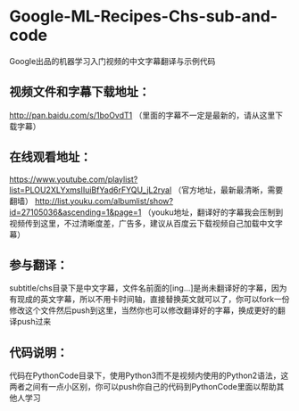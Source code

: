 # Google-ML-Recipes-Chs-sub-and-code
Google出品的机器学习入门视频的中文字幕翻译与示例代码

## 视频文件和字幕下载地址：
  http://pan.baidu.com/s/1boOvdT1 （里面的字幕不一定是最新的，请从这里下载字幕）

## 在线观看地址： 
  https://www.youtube.com/playlist?list=PLOU2XLYxmsIIuiBfYad6rFYQU_jL2ryal （官方地址，最新最清晰，需要翻墙）
  http://list.youku.com/albumlist/show?id=27105036&ascending=1&page=1 （youku地址，翻译好的字幕我会压制到视频传到这里，不过清晰度差，广告多，建议从百度云下载视频自己加载中文字幕）

## 参与翻译：
  subtitle/chs目录下是中文字幕，文件名前面的[ing...]是尚未翻译好的字幕，因为有现成的英文字幕，所以不用卡时间轴，直接替换英文就可以了，你可以fork一份修改这个文件然后push到这里，当然你也可以修改翻译好的字幕，换成更好的翻译push过来 

## 代码说明：
  代码在PythonCode目录下，使用Python3而不是视频内使用的Python2语法，这两者之间有一点小区别，你可以push你自己的代码到PythonCode里面以帮助其他人学习
